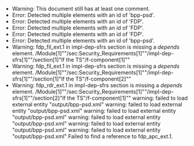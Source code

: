 * Warning: This document still has at least one comment.
* Error: Detected multiple elements with an id of 'bpp-psd'.
* Error: Detected multiple elements with an id of 'FDP'.
* Error: Detected multiple elements with an id of 'FDP'.
* Error: Detected multiple elements with an id of 'FDP'.
* Error: Detected multiple elements with an id of 'bpp-psd'.
* Warning: fdp_fil_ext.1 in impl-dep-sfrs section is missing a _depends_ element. /Module[1]""/sec:Security_Requirements[1]""/impl-dep-sfrs[1]""/section[1]"If the TS"/f-component[1]""
* Warning: fdp_fil_ext.1 in impl-dep-sfrs section is missing a _depends_ element. /Module[1]""/sec:Security_Requirements[1]""/impl-dep-sfrs[1]""/section[1]"If the TS"/f-component[2]""
* Warning: fdp_rdr_ext.1 in impl-dep-sfrs section is missing a _depends_ element. /Module[1]""/sec:Security_Requirements[1]""/impl-dep-sfrs[1]""/section[2]"If the TS"/f-component[1]""
warning: failed to load external entity "output/bpp-psd.xml"
warning: failed to load external entity "output/bpp-psd.xml"
warning: failed to load external entity "output/bpp-psd.xml"
warning: failed to load external entity "output/bpp-psd.xml"
warning: failed to load external entity "output/bpp-psd.xml"
warning: failed to load external entity "output/bpp-psd.xml"
 Failed to find a reference to fdp_apc_ext.1.
